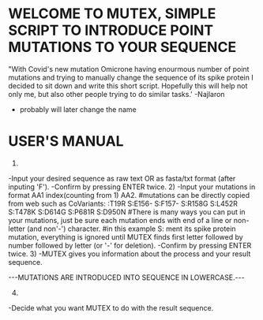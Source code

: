 # WELCOME TO MUTEX, SIMPLE SCRIPT TO INTRODUCE POINT MUTATIONS TO YOUR SEQUENCE

"With Covid's new mutation Omicrone having enourmous number of point mutations and
trying to manually change the sequence of its spike protein I decided to sit down 
and write this short script. Hopefully this will help not only me, but also other 
people trying to do similar tasks.'                                     -Najlaron



- probably will later change the name

# USER'S MANUAL

1)
 -Input your desired sequence as raw text OR as fasta/txt format (after inputing 'F'). 
 -Confirm by pressing ENTER twice.
2)
  -Input your mutations in format AA1 index(counting from 1) AA2.
#mutations can be directly copied from web such as CoVariants:
:T19R
S:E156-
S:F157-
S:R158G
S:L452R
S:T478K
S:D614G
S:P681R
S:D950N
#There is many ways you can put in your mutations, just be sure each mutation ends with end of a line or non-letter (and non'-') character.
#in this example S: ment its spike protein mutation, everything is ignored until MUTEX finds first letter followed by number followed by letter (or '-' for deletion).
 -Confirm by pressing ENTER twice.
3)
 -MUTEX gives you information about the process and your result sequence. 
  
---MUTATIONS ARE INTRODUCED INTO SEQUENCE IN LOWERCASE.---

4)
 -Decide what you want MUTEX to do with the result sequence.
  
  
  
  
